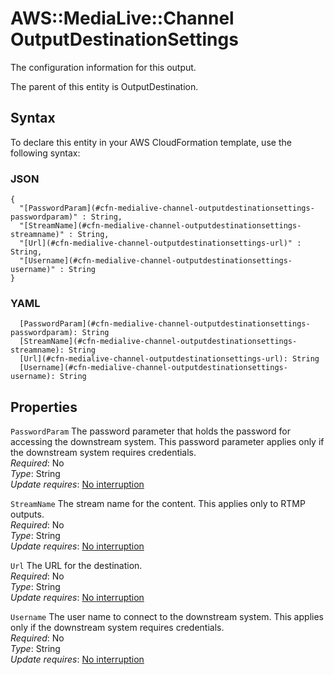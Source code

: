 # AWS::MediaLive::Channel OutputDestinationSettings<a name="aws-properties-medialive-channel-outputdestinationsettings"></a>

The configuration information for this output\.

The parent of this entity is OutputDestination\.

## Syntax<a name="aws-properties-medialive-channel-outputdestinationsettings-syntax"></a>

To declare this entity in your AWS CloudFormation template, use the following syntax:

### JSON<a name="aws-properties-medialive-channel-outputdestinationsettings-syntax.json"></a>

```
{
  "[PasswordParam](#cfn-medialive-channel-outputdestinationsettings-passwordparam)" : String,
  "[StreamName](#cfn-medialive-channel-outputdestinationsettings-streamname)" : String,
  "[Url](#cfn-medialive-channel-outputdestinationsettings-url)" : String,
  "[Username](#cfn-medialive-channel-outputdestinationsettings-username)" : String
}
```

### YAML<a name="aws-properties-medialive-channel-outputdestinationsettings-syntax.yaml"></a>

```
  [PasswordParam](#cfn-medialive-channel-outputdestinationsettings-passwordparam): String
  [StreamName](#cfn-medialive-channel-outputdestinationsettings-streamname): String
  [Url](#cfn-medialive-channel-outputdestinationsettings-url): String
  [Username](#cfn-medialive-channel-outputdestinationsettings-username): String
```

## Properties<a name="aws-properties-medialive-channel-outputdestinationsettings-properties"></a>

`PasswordParam` <a name="cfn-medialive-channel-outputdestinationsettings-passwordparam"></a>
The password parameter that holds the password for accessing the downstream system\. This password parameter applies only if the downstream system requires credentials\.  
_Required_: No  
_Type_: String  
_Update requires_: [No interruption](https://docs.aws.amazon.com/AWSCloudFormation/latest/UserGuide/using-cfn-updating-stacks-update-behaviors.html#update-no-interrupt)

`StreamName` <a name="cfn-medialive-channel-outputdestinationsettings-streamname"></a>
The stream name for the content\. This applies only to RTMP outputs\.  
_Required_: No  
_Type_: String  
_Update requires_: [No interruption](https://docs.aws.amazon.com/AWSCloudFormation/latest/UserGuide/using-cfn-updating-stacks-update-behaviors.html#update-no-interrupt)

`Url` <a name="cfn-medialive-channel-outputdestinationsettings-url"></a>
The URL for the destination\.  
_Required_: No  
_Type_: String  
_Update requires_: [No interruption](https://docs.aws.amazon.com/AWSCloudFormation/latest/UserGuide/using-cfn-updating-stacks-update-behaviors.html#update-no-interrupt)

`Username` <a name="cfn-medialive-channel-outputdestinationsettings-username"></a>
The user name to connect to the downstream system\. This applies only if the downstream system requires credentials\.  
_Required_: No  
_Type_: String  
_Update requires_: [No interruption](https://docs.aws.amazon.com/AWSCloudFormation/latest/UserGuide/using-cfn-updating-stacks-update-behaviors.html#update-no-interrupt)
